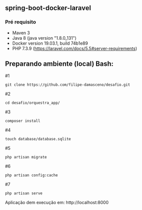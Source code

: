 ## spring-boot-docker-laravel

### Pré requisito
- Maven 3
- Java 8 (java version "1.8.0_131")
- Docker version 19.03.1, build 74b1e89
- PHP 7.3.9 (https://laravel.com/docs/5.5#server-requirements)

## Preparando ambiente (local) Bash:

#1
```
git clone https://github.com/filipe-damasceno/desafio.git
```
#2
```
cd desafio/orquestra_app/
```
#3
```
composer install
```
#4
```
touch database/database.sqlite
```
#5
```
php artisan migrate
```
#6
```
php artisan config:cache
```
#7
```
php artisan serve
```

Aplicação dem execução em: http://localhost:8000



